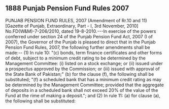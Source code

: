## 1888 Punjab Pension Fund Rules 2007
 
PUNJAB PENSION FUND RULES, 2007
(Amendment of Rr.10 and 11)
[Gazette of Punjab, Extraordinary, Part - I,
3rd November, 2010]
No.FD(W&M)-7-206/2010, dated 19-8-2010.---In exercise of the powers conferred under section 24 of the Punjab Pension Fund Act, 2007 (I of 2007), the Governor of the Punjab is pleased to direct that in the Punjab Pension Fund Rules, 2007, the following further amendments shall be made:--
(1) In rule 10:
"(c) bonds, term finance certificates and other forms of debt, subject to a minimum credit rating to be determined by the Management Committee:
(i) listed on a stock exchange; or
(ii) issued under a prospectus approved by the Commission; or
(iii) issued with approval of the State Bank of Pakistan;"
(b) for the clause (f), the following shall be substituted;
"(f) a scheduled bank that has a minimum credit rating as may be determined by the Management Committee; provided that the aggregate of deposits in a scheduled bank shall not exceed 20% of the value of the Fund at the rime of making a deposit."; and
(2) In rule 11:
(a) for clause (a), the following shall be substituted:

